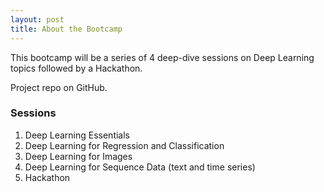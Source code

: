 ```yaml
---
layout: post
title: About the Bootcamp
---
```


This bootcamp will be a series of 4 deep-dive sessions on Deep Learning topics followed by a Hackathon.

Project repo on GitHub.

### Sessions
1. Deep Learning Essentials
2. Deep Learning for Regression and Classification
3. Deep Learning for Images
4. Deep Learning for Sequence Data (text and time series) 
5. Hackathon

